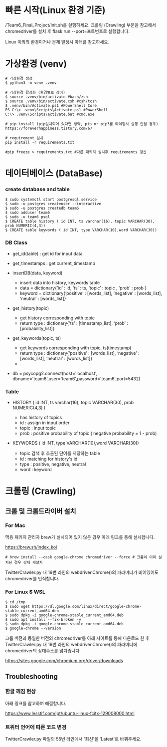 # 빠른 시작(Linux 환경 기준)
/Team6_Final_Project/init.sh를 실행하세요.
크롤링 (Crawling) 부분을 참고해서 chromedriver를 설치 후 flask run --port=포트번호로 실행합니다.

Linux 이외의 환경이거나 문제 발생시 아래를 참고하세요.

# 가상환경 (venv)
```shell
# 가상환경 생성
$ python3 -m venv .venv

# 가상환경 활성화 (환경별로 상이)
$ source .venv/bin/activate #bash/zsh	
$ source .venv/bin/activate.csh #csh/tcsh
$ .venv/bin/Activate.ps1 #PowerShell Core	
PS C:\> .venv\Scripts\Activate.ps1 #PowerShell
C:\> .venv\Scripts\activate.bat #cmd.exe	

# pip install (pip설치되어 있다면 생략, pip or pip3를 타이핑시 실행 안될 경우)
https://foreverhappiness.tistory.com/67

# requirement 설치
pip install -r requirements.txt

#pip freeze > requirements.txt #다른 패키지 설치후 requirements 갱신
```


# 데이터베이스 (DataBase)
### create database and table 
```shell
$ sudo systemctl start postgresql.service
$ sudo -u postgres createuser --interactive
$ sudo -u postgres createdb team6
$ sudo adduser team6
$ sudo -u team6 psql
$ CREATE table history ( id INT, ts varchar(16), topic VARCHAR(30), prob NUMERIC(4,3))
$ CREATE table keywords ( id INT, type VARCHAR(10),word VARCHAR(30))
```
### DB Class
- get_id(table) : get id for input data

- get_timestamps : get current_timestamp

- insertDB(data, keyword)
    - insert data into history, keywords table
    - data = dictionary{’id’ : id, ‘ts’ : ts, ‘topic’ : topic , ‘prob’ : prob }
    - keyword = dictionary{’positive’ : [words_list], ‘negative’ : [words_list], ‘neutral’ : [words_list]}
    
- get_history(topic)
    - get history corresponding with topic
    - return type : dictionary{’ts’ : [timestamp_list], ‘prob’ : [probability_list]}
    
- get_keywords(topic, ts)
    - get keywords corresponding with topic, ts(timestamp)
    - return type : dictionary{’positive’ : [words_list], ‘negative’ : [words_list], ‘neutral’ : [words_list]}
    - 
- db = psycopg2.connect(host='localhost', dbname='team6',user='team6',password='team6',port=5432)

### Table
- HISTORY ( id INT, ts varchar(16), topic VARCHAR(30), prob NUMERIC(4,3) )
    - has history of topics
    - id : assign in input order
    - topic : input topic
    - prob : positive probability of topic ( negative probability = 1 - prob)

- KEYWORDS ( id INT, type VARCHAR(10),word VARCHAR(30))
    - topic 검색 후 추출된 단어를 저장하는 table
    - id : matching for history's id 
    - type : positive, negative, neutral
    - word : keyword

# 크롤링 (Crawling)
## 크롬 및 크롬드라이버 설치
### For Mac
맥용 패키지 관리자 brew가 설치되어 있지 않은 경우 아래 링크를 통해 설치합니다.

https://brew.sh/index_koi

```shell
# brew install --cask google-chrome chromedriver --force # 크롬이 이미 설치된 경우 강제 재설치
```
TwitterCrawler.py 내 19번 라인의 webdriver.Chrome()의 파라미터가 비어있어도 chromedriver를 인식합니다.
### For Linux $ WSL
```shell
$ cd /tmp
$ sudo wget https://dl.google.com/linux/direct/google-chrome-stable_current_amd64.deb
$ sudo dpkg -i google-chrome-stable_current_amd64.deb
$ sudo apt install --fix-broken -y
$ sudo dpkg -i google-chrome-stable_current_amd64.deb
$ google-chrome --version
```
크롬 버전과 동일한 버전의 chromedriver를 아래 사이트를 통해 다운로드 한 후 TwitterCrawler.py 내 19번 라인의 webdriver.Chrome()의 파라미터에 chromedriver의 상대주소를 넘겨줍니다.

https://sites.google.com/chromium.org/driver/downloads
## Troubleshooting
### 한글 깨짐 현상
아래 링크를 참고하여 해결합니다.

https://www.lesstif.com/lpt/ubuntu-linux-fcitx-129008000.html
### 트위터 언어에 따른 코드 변경
TwitterCrawler.py 파일의 55번 라인에서 '최신'을 'Latest'로 바꿔주세요.
